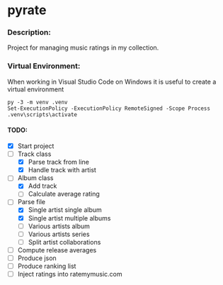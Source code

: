 # pyrate
### Description:

Project for managing music ratings in my collection.

### Virtual Environment:
When working in Visual Studio Code on Windows it is useful to create a virtual environment

```
py -3 -m venv .venv
Set-ExecutionPolicy -ExecutionPolicy RemoteSigned -Scope Process
.venv\scripts\activate
```

#### TODO:
- [x] Start project
- [ ] Track class
  - [x] Parse track from line
  - [x] Handle track with artist
- [ ] Album class
  - [x] Add track
  - [ ] Calculate average rating
- [ ] Parse file
  - [x] Single artist single album
  - [x] Single artist multiple albums
  - [ ] Various artists album
  - [ ] Various artists series
  - [ ] Split artist collaborations
- [ ] Compute release averages
- [ ] Produce json
- [ ] Produce ranking list
- [ ] Inject ratings into ratemymusic.com
